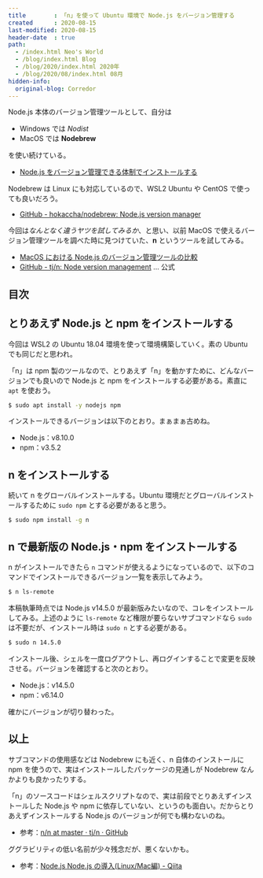 ```yaml
---
title        : 「n」を使って Ubuntu 環境で Node.js をバージョン管理する
created      : 2020-08-15
last-modified: 2020-08-15
header-date  : true
path:
  - /index.html Neo's World
  - /blog/index.html Blog
  - /blog/2020/index.html 2020年
  - /blog/2020/08/index.html 08月
hidden-info:
  original-blog: Corredor
---
```


Node.js 本体のバージョン管理ツールとして、自分は

- Windows では *Nodist*
- MacOS では **Nodebrew**

を使い続けている。

- [Node.js をバージョン管理できる体制でインストールする](/blog/2016/05/26-05.html)

Nodebrew は Linux にも対応しているので、WSL2 Ubuntu や CentOS で使っても良いだろう。

- [GitHub - hokaccha/nodebrew: Node.js version manager](https://github.com/hokaccha/nodebrew)

今回は*なんとなく違うヤツを試してみるか*、と思い、以前 MacOS で使えるバージョン管理ツールを調べた時に見つけていた、**n** というツールを試してみる。

- [MacOS における Node.js のバージョン管理ツールの比較](/blog/2018/09/03-03.html)
- [GitHub - tj/n: Node version management](https://github.com/tj/n) … 公式

## 目次

## とりあえず Node.js と npm をインストールする

今回は WSL2 の Ubuntu 18.04 環境を使って環境構築していく。素の Ubuntu でも同じだと思われ。

「n」は npm 製のツールなので、とりあえず「n」を動かすために、どんなバージョンでも良いので Node.js と npm をインストールする必要がある。素直に `apt` を使おう。

```bash
$ sudo apt install -y nodejs npm
```

インストールできるバージョンは以下のとおり。まぁまぁ古めね。

- Node.js：v8.10.0
- npm：v3.5.2

## n をインストールする

続いて n をグローバルインストールする。Ubuntu 環境だとグローバルインストールするために `sudo npm` とする必要があると思う。

```bash
$ sudo npm install -g n
```

## n で最新版の Node.js・npm をインストールする

n がインストールできたら `n` コマンドが使えるようになっているので、以下のコマンドでインストールできるバージョン一覧を表示してみよう。

```bash
$ n ls-remote
```

本稿執筆時点では Node.js v14.5.0 が最新版みたいなので、コレをインストールしてみる。上述のように `ls-remote` など権限が要らないサブコマンドなら `sudo` は不要だが、インストール時は `sudo n` とする必要がある。

```bash
$ sudo n 14.5.0
```

インストール後、シェルを一度ログアウトし、再ログインすることで変更を反映させる。バージョンを確認すると次のとおり。

- Node.js：v14.5.0
- npm：v6.14.0

確かにバージョンが切り替わった。

## 以上

サブコマンドの使用感などは Nodebrew にも近く、n 自体のインストールに npm を使うので、実はインストールしたパッケージの見通しが Nodebrew なんかよりも良かったりする。

「n」のソースコードはシェルスクリプトなので、実は前段でとりあえずインストールした Node.js や npm に依存していない、というのも面白い。だからとりあえずインストールする Node.js のバージョンが何でも構わないのね。

- 参考：[n/n at master · tj/n · GitHub](https://github.com/tj/n/blob/master/bin/n)

ググラビリティの低い名前が少々残念だが、悪くないかも。

- 参考：[Node.js Node.js の導入(Linux/Mac編) - Qiita](https://qiita.com/ksh-fthr/items/c272384f73f8e319733c)
